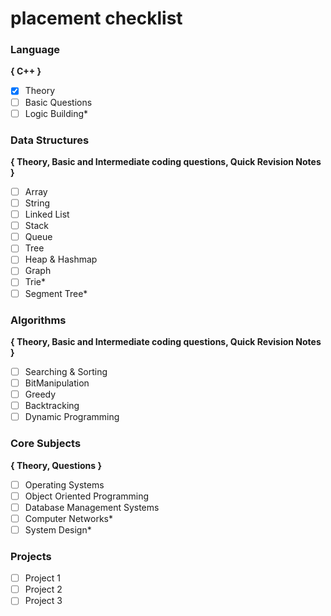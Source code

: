 # placement checklist

### Language

**{ C++ }**

- [x] Theory
- [ ] Basic Questions
- [ ] Logic Building\*

### Data Structures

**{ Theory, Basic and Intermediate coding questions, Quick Revision Notes }**

- [ ] Array
- [ ] String
- [ ] Linked List
- [ ] Stack
- [ ] Queue
- [ ] Tree
- [ ] Heap & Hashmap
- [ ] Graph
- [ ] Trie\*
- [ ] Segment Tree\*

### Algorithms

**{ Theory, Basic and Intermediate coding questions, Quick Revision Notes }**

- [ ] Searching & Sorting
- [ ] BitManipulation
- [ ] Greedy
- [ ] Backtracking
- [ ] Dynamic Programming

### Core Subjects

**{ Theory, Questions }**

- [ ] Operating Systems
- [ ] Object Oriented Programming
- [ ] Database Management Systems
- [ ] Computer Networks\*
- [ ] System Design\*

### Projects

- [ ] Project 1
- [ ] Project 2
- [ ] Project 3
